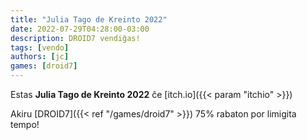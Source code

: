 ```yaml
---
title: "Julia Tago de Kreinto 2022"
date: 2022-07-29T04:28:00-03:00
description: DROID7 vendiĝas!
tags: [vendo]
authors: [jc]
games: [droid7]
---
```


Estas **Julia Tago de Kreinto 2022** ĉe [itch.io]({{< param "itchio" >}})

Akiru [DROID7]({{< ref "/games/droid7" >}}) 75% rabaton por limigita tempo!
